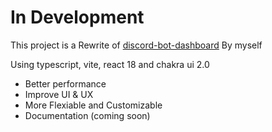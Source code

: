 # In Development

This project is a Rewrite of [discord-bot-dashboard](https://github.com/SonMooSans/discord-bot-dashboard) By myself

Using typescript, vite, react 18 and chakra ui 2.0

- Better performance
- Improve UI & UX
- More Flexiable and Customizable
- Documentation (coming soon)

